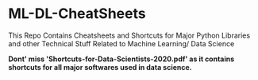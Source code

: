 # ML-DL-CheatSheets
This Repo Contains Cheatsheets and Shortcuts for Major Python Libraries and other Technical Stuff Related to Machine Learning/ Data Science 


**Dont' miss 'Shortcuts-for-Data-Scientists-2020.pdf' as it contains shortcuts for all major softwares used in data science.**
